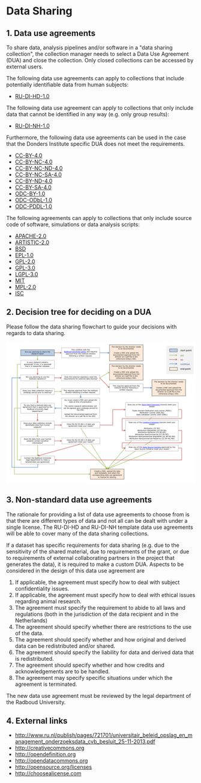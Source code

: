 # Data Sharing

## 1. Data use agreements

To share data, analysis pipelines and/or software in a "data sharing collection", the collection manager needs to select a Data Use Agreement (DUA) and close the collection. Only closed collections can be accessed by external users.

The following data use agreements can apply to collections that include potentially identifiable data from human subjects:

  * [RU-DI-HD-1.0](../agreements/RU-DI-HD-1.0.md)  

The following data use agreement can apply to collections that only include data that cannot be identified in any way (e.g. only group results):

  * [RU-DI-NH-1.0](../agreements/RU-DI-NH-1.0.md)

Furthermore, the following data use agreements can be used in the case that the Donders Institute specific DUA does not meet the requirements.

  * [CC-BY-4.0](../agreements/CC-BY-4.0.md)
  * [CC-BY-NC-4.0](../agreements/CC-BY-NC-4.0.md)
  * [CC-BY-NC-ND-4.0](../agreements/CC-BY-NC-ND-4.0.md)
  * [CC-BY-NC-SA-4.0](../agreements/CC-BY-NC-SA-4.0.md)
  * [CC-BY-ND-4.0](../agreements/CC-BY-ND-4.0.md)
  * [CC-BY-SA-4.0](../agreements/CC-BY-SA-4.0.md)
  * [ODC-BY-1.0](../agreements/ODC-BY-1.0.md)
  * [ODC-ODbL-1.0](../agreements/ODC-ODbL-1.0.md)
  * [ODC-PDDL-1.0](../agreements/ODC-PDDL-1.0.md)

The following agreements can apply to collections that only include source code of software, simulations or data analysis scripts:

  * [APACHE-2.0](../agreements/APACHE-2.0.md)
  * [ARTISTIC-2.0](../agreements/ARTISTIC-2.0.md)
  * [BSD](../agreements/BSD.md)
  * [EPL-1.0](../agreements/EPL-1.0.md)
  * [GPL-2.0](../agreements/GPL-2.0.md)
  * [GPL-3.0](../agreements/GPL-3.0.md)
  * [LGPL-3.0](../agreements/LGPL-3.0.md)
  * [MIT](../agreements/MIT.md)
  * [MPL-2.0](../agreements/MPL-2.0.md)
  * [ISC](../agreements/ISC.md)

## 2. Decision tree for deciding on a DUA

Please follow the data sharing flowchart to guide your decisions with regards to data sharing.

  ![](figures/dsc_flowchart.png)

## 3. Non-standard data use agreements

The rationale for providing a list of data use agreements to choose from is that there are different types of data and not all can be dealt with under a single license. The RU-DI-HD and RU-DI-NH template data use agreements will be able to cover many of the data sharing collections.

If a dataset has specific requirements for data sharing (e.g. due to the sensitivity of the shared material, due to requirements of the grant, or due to requirements of external collaborating partners in the project that generates the data), it is required to make a custom DUA. Aspects to be considered in the design of this data use agreement are

1.	If applicable, the agreement must specify how to deal with subject confidentiality issues.
2.	If applicable, the agreement must specify how to deal with ethical issues regarding animal research.
3.	The agreement must  specify the requirement to abide to all laws and regulations (both in the jurisdiction of the data recipient and in the Netherlands)
4.	The agreement should specify whether there are restrictions to the use of the data.
5.	The agreement should specify whether and how original and derived data can be redistributed and/or shared.
6.  The agreement should specify the liability for data and derived data that is redistributed.
7.	The agreement should specify whether and how credits and acknowledgements are to be handled.
8.	The agreement may specify specific situations under which the agreement is terminated.

The new data use agreement must be reviewed by the legal department of the Radboud University.


## 4. External links

  * http://www.ru.nl/publish/pages/721701/universitair_beleid_opslag_en_management_onderzoeksdata_cvb_besluit_25-11-2013.pdf
  * http://creativecommons.org
  * http://opendefinition.org
  * http://opendatacommons.org
  * http://opensource.org/licenses
  * http://choosealicense.com
